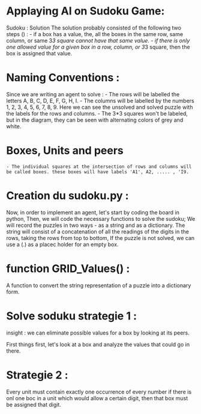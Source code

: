 # Applaying AI on Sudoku Game:

Sudoku : Solution
The solution probably consisted of the following two steps () : 
    - if a box has a value, the, all the boxes in the same row, same column, or same 3*3 square cannot have that same value.
    - if there is only one allowed value for a given box in a row, column, or 3*3 square, then the box is assigned that value.
# Naming Conventions :
Since we are writing an agent to solve : 
    - The rows will be labelled the letters A, B, C, D, E, F, G, H, I.
    - The columns will be labelled by the numbers 1, 2, 3, 4, 5, 6, 7, 8, 9.
    Here we can see the unsolved and solved puzzle with the labels for the rows and columns.
    - The 3*3 squares won't be labeled, but in the diagram, they can be seen with alternating colors of grey and white.

# Boxes, Units and peers 
    - The individual squares at the intersection of rows and columns will be called boxes. these boxes will have labels 'A1', A2, ..... , 'I9.

# Creation du sudoku.py : 
Now, in order to implement an agent, let's start by coding the board in python, Then, we will code the necessary functions to solve the sudoku;
We will record the puzzles in two ways - as a string and as a dictionary.
The string will consist of a concatenation of all the readings of the digits in the rows, taking the rows from top to bottom, If the puzzle is not solved, we can use a (.) as a placec holder for an empty box.

# function GRID_Values() :
A function to convert the string representation of a puzzle into a dictionary form.

# Solve soduku strategie 1 :
insight : we can eliminate possible values for a box by looking at its peers.

First things first, let's look at a box and analyze the values that could go in there.

# Strategie 2 : 
Every unit must contain exactly one occurrence of every number 
if there is onl one boc in a unit which would allow a certain digit, then that box must be assigned that digit.

